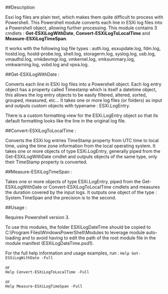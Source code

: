 ##Description

Esxi log files are plain text, which makes them quite difficult to process with Powershell.
This Powershell module converts each line in ESXi log files into a Powershell object, allowing further processing.
This module contains 3 cmdlets : **Get-ESXiLogWithDate**, **Convert-ESXiLogToLocalTime** and **Measure-ESXiLogTimeSpan**.

It works with the following log file types : auth.log, esxupdate.log, fdm.log, hostd.log, hostd-probe.log, shell.log,
storagerm.log, syslog.log, usb.log, vmauthd.log, vmkdevmgr.log, vmkernel.log, vmksummary.log, vmkwarning.log, vobd.log
and vpxa.log.

##Get-ESXiLogWithDate :

Converts each line in ESXi log files into a Powershell object.
Each log entry object has a property called Timestamp which is itself a datetime object, this allows the log entry
objects to be easily filtered, altered, sorted, grouped, measured, etc...
It takes one or more log files (or folders) as input and outputs custom objects with typename : ESXi.LogEntry.

There is a custom formatting view for the ESXi.LogEntry object so that its default formatting looks like the line in
the original log file.

##Convert-ESXiLogToLocalTime :

Converts the ESXi log entries TimeStamp property from UTC time to local time, using the
time zone information from the local operating system.
It takes one or more objects of type ESXi.LogEntry, generally piped from the Get-ESXiLogWithDate cmdlet and outputs
objects of the same type, only their TimeStamp property is converted.

##Measure-ESXiLogTimeSpan :

Takes one or more objects of type ESXi.LogEntry, piped from the Get-ESXiLogWithDate or 
Convert-ESXiLogToLocalTime cmdlets and measures the duration covered by the input logs.
It outputs one object of the type : System.TimeSpan and the precision is to the second.

##Usage :

Requires Powershell version 3.

To use this modules, the folder ESXiLogDateTime should be copied to C:\Program Files\WindowsPowerShell\Modules to leverage
module auto-loading and to avoid having to edit the path of the root module file in the module manifest (ESXiLogDateTime.psd1).

For the full help information and usage examples, run :
`Help Get-ESXiLogWithDate -Full`  

or  
`Help Convert-ESXiLogToLocalTime -Full`  

or  
`Help Measure-ESXiLogTimeSpan -Full`

